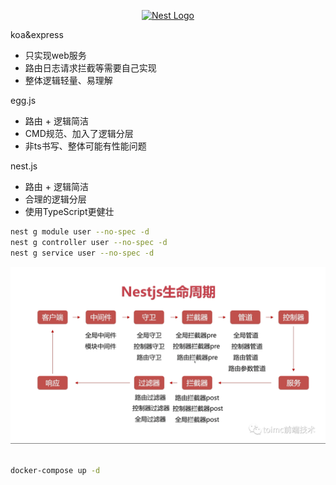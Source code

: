 <p align="center">
  <a href="http://nestjs.com/" target="blank"><img src="https://nestjs.com/img/logo-small.svg" width="200" alt="Nest Logo" /></a>
</p>


koa&express
- 只实现web服务
- 路由日志请求拦截等需要自己实现
- 整体逻辑轻量、易理解

egg.js
- 路由 + 逻辑简洁
- CMD规范、加入了逻辑分层
- 非ts书写、整体可能有性能问题

nest.js
- 路由 + 逻辑简洁
- 合理的逻辑分层
- 使用TypeScript更健壮


```bash
nest g module user --no-spec -d
nest g controller user --no-spec -d
nest g service user --no-spec -d
```

![nestjs](./../images/nestjs.png)

```bash

docker-compose up -d

```